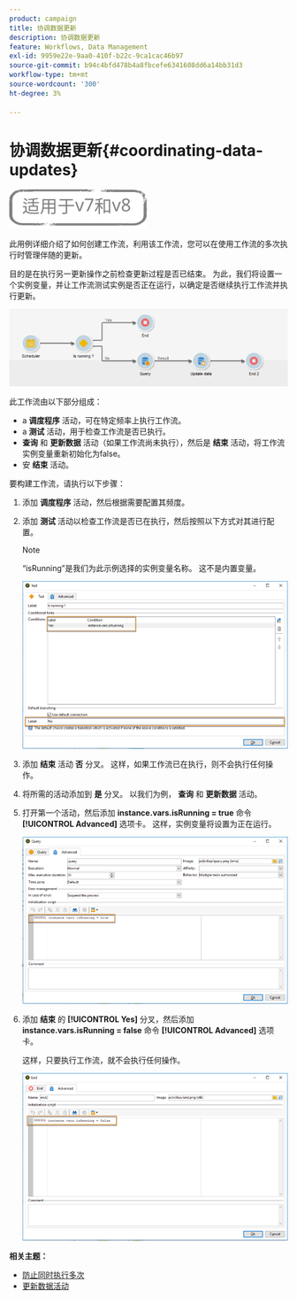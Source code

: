 ```yaml
---
product: campaign
title: 协调数据更新
description: 协调数据更新
feature: Workflows, Data Management
exl-id: 9959e22e-9aa0-410f-b22c-9ca1cac46b97
source-git-commit: b94c4bfd478b4a8fbcefe6341608dd6a14bb31d3
workflow-type: tm+mt
source-wordcount: '300'
ht-degree: 3%

---
```


# 协调数据更新{#coordinating-data-updates}

![](../../assets/common.svg)

此用例详细介绍了如何创建工作流，利用该工作流，您可以在使用工作流的多次执行时管理伴随的更新。

目的是在执行另一更新操作之前检查更新过程是否已结束。 为此，我们将设置一个实例变量，并让工作流测试实例是否正在运行，以确定是否继续执行工作流并执行更新。

![](assets/uc_dataupdate_wkf.png)

此工作流由以下部分组成：

* a **调度程序** 活动，可在特定频率上执行工作流。
* a **测试** 活动，用于检查工作流是否已执行。
* **查询** 和 **更新数据** 活动（如果工作流尚未执行），然后是 **结束** 活动，将工作流实例变量重新初始化为false。
* 安 **结束** 活动。

要构建工作流，请执行以下步骤：

1. 添加 **调度程序** 活动，然后根据需要配置其频度。
1. 添加 **测试** 活动以检查工作流是否已在执行，然后按照以下方式对其进行配置。

   >[!NOTE]
   >
   >“isRunning”是我们为此示例选择的实例变量名称。 这不是内置变量。

   ![](assets/uc_dataupdate_test.png)

1. 添加 **结束** 活动 **否** 分叉。 这样，如果工作流已在执行，则不会执行任何操作。
1. 将所需的活动添加到 **是** 分叉。 以我们为例， **查询** 和 **更新数据** 活动。
1. 打开第一个活动，然后添加 **instance.vars.isRunning = true** 命令 **[!UICONTROL Advanced]** 选项卡。 这样，实例变量将设置为正在运行。

   ![](assets/uc_dataupdate_query.png)

1. 添加 **结束** 的 **[!UICONTROL Yes]** 分叉，然后添加 **instance.vars.isRunning = false** 命令 **[!UICONTROL Advanced]** 选项卡。

   这样，只要执行工作流，就不会执行任何操作。

   ![](assets/uc_dataupdate_end.png)

**相关主题：**

* [防止同时执行多次](monitoring-workflow-execution.md#preventing-simultaneous-multiple-executions)
* [更新数据活动](update-data.md)
